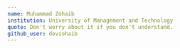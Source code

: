```yaml
---
name: Muhammad Zohaib 
institution: University of Management and Technology 
quote: Don't worry about it if you don't understand. 
github_user: devzohaib 
---
```

